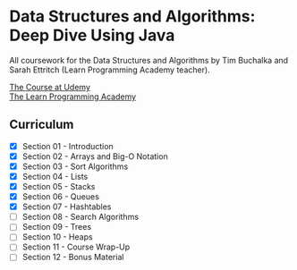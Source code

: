 # Data Structures and Algorithms: Deep Dive Using Java
All coursework for the Data Structures and Algorithms by Tim Buchalka and Sarah Ettritch (Learn Programming Academy teacher).

[The Course at Udemy](https://www.udemy.com/course/data-structures-and-algorithms-deep-dive-using-java)   
[The Learn Programming Academy](http://learnprogramming.academy)

## Curriculum

- [x] Section 01 - Introduction
- [x] Section 02 - Arrays and Big-O Notation
- [x] Section 03 - Sort Algorithms
- [x] Section 04 - Lists
- [x] Section 05 - Stacks
- [x] Section 06 - Queues
- [x] Section 07 - Hashtables
- [ ] Section 08 - Search Algorithms
- [ ] Section 09 - Trees
- [ ] Section 10 - Heaps
- [ ] Section 11 - Course Wrap-Up
- [ ] Section 12 - Bonus Material
